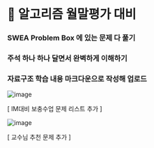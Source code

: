# 🦥 알고리즘 월말평가 대비

### SWEA Problem Box 에 있는 문제 다 풀기

### 주석 하나 하나 달면서 완벽하게 이해하기

### 자료구조 학습 내용 마크다운으로 작성해 업로드

![image](https://user-images.githubusercontent.com/107088906/220813877-7b67b17e-7586-4ac3-8f80-75197eca4cba.png)

[ IM대비 보충수업 문제 리스트 추가 ]

![image](https://user-images.githubusercontent.com/107088906/220932157-c9f6bf4b-e8db-4469-b435-a40536a6dc31.png)

[ 교수님 추천 문제 추가 ]
